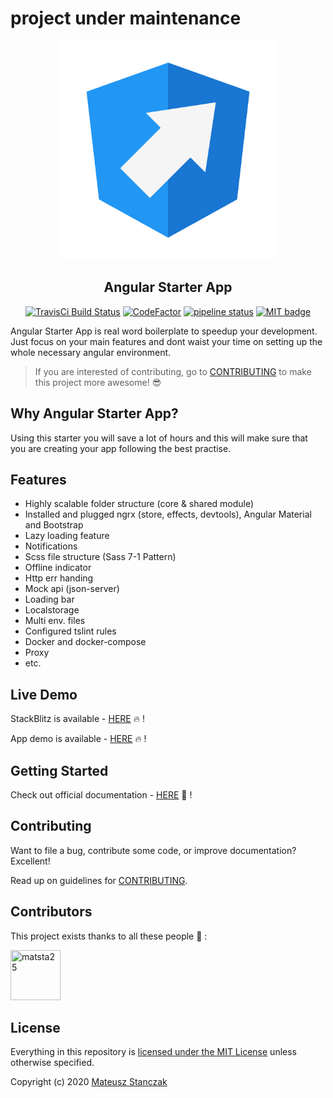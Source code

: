 <h1> project under maintenance</h1>

<p align="center">
    <img src="https://raw.githubusercontent.com/matsta25/angular-starter-app/master/src/assets/logo.svg?sanitize=true" alt="Angular Starter App" height="350px">
</p>
    
<h2 align="center">Angular Starter App</h2>

<p align="center">
    <a href="https://travis-ci.org/github/matsta25/angular-starter-app"><img src="https://travis-ci.org/matsta25/angular-starter-app.svg?branch=master" alt="TravisCi Build Status"/></a>
    <a href="https://www.codefactor.io/repository/github/matsta25/angular-starter-app"><img src="https://www.codefactor.io/repository/github/matsta25/angular-starter-app/badge" alt="CodeFactor" /></a>
    <!---
        TODO: add custom badge below: 'pipeline' => 'docs'
        https://medium.com/@iffi33/adding-custom-badges-to-gitlab-a9af8e3f3569
    --->
    <a href="https://gitlab.com/matsta25/angular-starter-app/-/commits/master"><img alt="pipeline status" src="https://gitlab.com/matsta25/angular-starter-app/badges/master/pipeline.svg?job=docs" /></a>
    <a href="https://opensource.org/licenses/MIT"><img src="http://img.shields.io/badge/license-MIT-brightgreen.svg" alt="MIT badge"/></a>
</p>

Angular Starter App is real word boilerplate to speedup your development. 
Just focus on your main features and dont waist your time on setting up the whole necessary angular environment.

> If you are interested of contributing, go to [CONTRIBUTING](https://github.com/matsta25/angular-starter-app/blob/master/CONTRIBUTING.md) to make this project more awesome! :sunglasses:

## Why Angular Starter App?

Using this starter you will save a lot of hours and this will make sure that you are creating your app following the best practise. 

## Features

   - Highly scalable folder structure (core & shared module)
   - Installed and plugged ngrx (store, effects, devtools), Angular Material and Bootstrap
   - Lazy loading feature
   - Notifications 
   - Scss file structure (Sass 7-1 Pattern)
   - Offline indicator
   - Http err handing
   - Mock api (json-server)
   - Loading bar
   - Localstorage
   - Multi env. files
   - Configured tslint rules
   - Docker and docker-compose
   - Proxy
   - etc.

## Live Demo

StackBlitz is available - [HERE](https://stackblitz.com/github/matsta25/angular-starter-app) :fire: !

App demo is available - [HERE](https://matsta25.github.io/angular-starter-app) :fire: !

## Getting Started

Check out official documentation - [HERE](https://matsta25.gitlab.io/angular-starter-app/docs/) :scroll: !

<!---
    TODO: add ## Examples
--->

## Contributing

Want to file a bug, contribute some code, or improve documentation? Excellent!

Read up on guidelines for [CONTRIBUTING](https://github.com/matsta25/angular-starter-app/blob/master/CONTRIBUTING.md).

## Contributors

This project exists thanks to all these people :muscle: :

[//]: contributor-faces

<a href="https://github.com/matsta25"><img src="https://avatars2.githubusercontent.com/u/32844571?v=4" title="matsta25" width="80" height="80"></a>

## License

Everything in this repository is [licensed under the MIT License][license] unless otherwise specified.

Copyright (c) 2020 [Mateusz Stanczak]

[license]: https://github.com/matsta25/angular-starter-app/blob/master/LICENSE
[Mateusz Stanczak]: https://github.com/matsta25

<!---
#####  TODO list

 *  [x] project files structure
 *  [x] core module
 *  [x] shared module
 *  [x] angular material
 *  [x] bootstrap
 *  [x] scss file structure
 *  [x] lazy loading
 *  [x] mock
 *  [x] multi env
 *  [x] ngrx store
 *  [x] ngrx effects
 *  [x] ngrx devtools
 *  [x] tslint
 *  [x] localstorage
 *  [x] notification
 *  [x] online notification
 *  [x] docker compose
 *  [x] docker file
 *  [x] slim bar loading
 *  [x] custom snackbar with x icon
 *  [x] console log easter egg
 *  [x] stackblitz 
 *  [x] interceptor err notification 
 *  [x] .editorconfig
 *  [x] .github/issue_template
 *  [x] .github/pull_request_template
 *  [x] proxy
 *  [x] root component for feature module
 *  [x] form example
 *  [x] crud with ngrx
 *  [ ] add private/public everywhere
 *  [ ] del scss pattern
 *  [x] update list after delete
 *  [x] redirect when update/add new post
 *  [ ] add styling 
 *  [ ] add form validation
 *  [ ] add notification when add or update(backend message)
 
 *  [ ] add deleting db.json
 
 *  [x] github corner
 *  [x] docs
 *  [x] project tree

 *  [ ] husky


 *  [ ] readme gif
 
 *  [ ] ?font fix when offline
 *  [ ] ?spinner when loading
 *  [ ] ?shared NgRx isLoading/err - ? USELESS IF USING PROGRESSBAR
 *  [ ] ?group docker docker-compose nginx.conf files - into new dir?
 *  [ ] i18n?
 *  [ ] PWA?
 *  [ ] ?ngrx entity - TO MUCH 'blech'
 *  [ ] ?table pagination async
 
 gray - #40514e
 blue - #2f89fc
 green - #30e3ca
 white - #f5f5f5
 - contribution rules
 - tslint , EOL
-->
